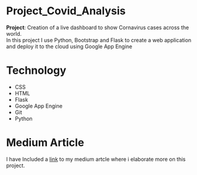 # Project_Covid_Analysis
__Project__: Creation of a live dashboard to show Cornavirus cases across the world.  
In this project I use Python, Bootstrap and Flask to create a web application and deploy it to the cloud using Google App Engine

# Technology
- CSS
- HTML
- Flask
- Google App Engine
- Git
- Python

# Medium Article
I have Included a [link](http://example.com "Title") to my medium artcle where i elaborate more on this project.
